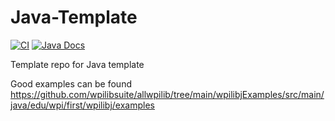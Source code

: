 # Java-Template
[![CI](https://github.com/Frc5572/FRC2023/actions/workflows/main.yml/badge.svg)](https://github.com/Frc5572/FRC2023/actions/workflows/main.yml) [![Java Docs](https://img.shields.io/badge/docs-20XX-blue)](https://frc5572.github.io/Java-Template/)


Template repo for Java template

Good examples can be found https://github.com/wpilibsuite/allwpilib/tree/main/wpilibjExamples/src/main/java/edu/wpi/first/wpilibj/examples
